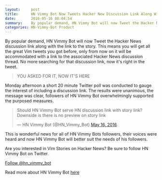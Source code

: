 ```yaml
---
layout:     post
title:      HN Vimmy Bot Now Tweets Hacker New Discussion Link Along With Story Link
date:       2016-05-16 08:04:54
summary:    By popular demand, HN Vimmy Bot will now Tweet the Hacker News discussion link
categories: HN-Vimmy-Bot Product
---
```


By popular demand, HN Vimmy Bot will now Tweet the Hacker News discussion link along with the link to the story. This means you will get all the great Vim tweets you got before, only from now on it will be accommodated with a link to the associated Hacker News discussion thread. No more searching for that discussion link, now it's right in the tweet.

> YOU ASKED FOR IT, NOW IT'S HERE

Monday afternoon a short 20 minute Twitter poll was conducted to gauge the interest of including a discussion link. The results were unanimous, the message was clear, followers of HN Vimmy Bot overwhelmingly supported the purposed measures.

<blockquote class="twitter-tweet" data-lang="en"><p lang="en" dir="ltr">Should HN Vimmy Bot serve HN discussion link with story link? Downside is there is no preview on story link</p>&mdash; HN Vimmy Bot (@HN_Vimmy_Bot) <a href="https://twitter.com/HN_Vimmy_Bot/status/732245668245426177">May 16, 2016</a></blockquote>
<script async src="//platform.twitter.com/widgets.js" charset="utf-8"></script>

This is wonderful news for all of HN Vimmy Bots followers, their voices were heard and now HN Vimmy Bot will better suit the needs of his followers.

Are you interested in Vim Stories on Hacker News? Be sure to follow HN Vimmy Bot on Twitter.

<a href="https://twitter.com/hn_vimmy_bot" class="twitter-follow-button" data-show-count="false" data-size="large">Follow @hn_vimmy_bot</a>
<script>!function(d,s,id){var js,fjs=d.getElementsByTagName(s)[0],p=/^http:/.test(d.location)?'http':'https';if(!d.getElementById(id)){js=d.createElement(s);js.id=id;js.src=p+'://platform.twitter.com/widgets.js';fjs.parentNode.insertBefore(js,fjs);}}(document, 'script', 'twitter-wjs');</script>

Read more about HN Vimmy Bot [here](/hn-vimmy-bot)
